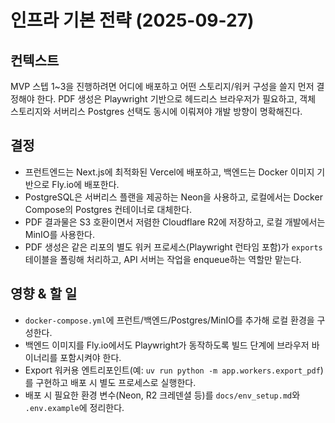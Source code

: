 # 인프라 기본 전략 (2025-09-27)

## 컨텍스트

MVP 스텝 1~3을 진행하려면 어디에 배포하고 어떤 스토리지/워커 구성을 쓸지 먼저 결정해야 한다. PDF 생성은 Playwright 기반으로 헤드리스 브라우저가 필요하고, 객체 스토리지와 서버리스 Postgres 선택도 동시에 이뤄져야 개발 방향이 명확해진다.

## 결정

- 프런트엔드는 Next.js에 최적화된 Vercel에 배포하고, 백엔드는 Docker 이미지 기반으로 Fly.io에 배포한다.
- PostgreSQL은 서버리스 플랜을 제공하는 Neon을 사용하고, 로컬에서는 Docker Compose의 Postgres 컨테이너로 대체한다.
- PDF 결과물은 S3 호환이면서 저렴한 Cloudflare R2에 저장하고, 로컬 개발에서는 MinIO를 사용한다.
- PDF 생성은 같은 리포의 별도 워커 프로세스(Playwright 런타임 포함)가 `exports` 테이블을 폴링해 처리하고, API 서버는 작업을 enqueue하는 역할만 맡는다.

## 영향 & 할 일

- `docker-compose.yml`에 프런트/백엔드/Postgres/MinIO를 추가해 로컬 환경을 구성한다.
- 백엔드 이미지를 Fly.io에서도 Playwright가 동작하도록 빌드 단계에 브라우저 바이너리를 포함시켜야 한다.
- Export 워커용 엔트리포인트(예: `uv run python -m app.workers.export_pdf`)를 구현하고 배포 시 별도 프로세스로 실행한다.
- 배포 시 필요한 환경 변수(Neon, R2 크레덴셜 등)를 `docs/env_setup.md`와 `.env.example`에 정리한다.
